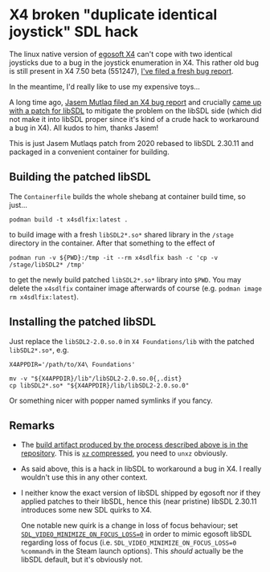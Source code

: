 # X4 broken "duplicate identical joystick" SDL hack

The linux native version of [egosoft X4](https://www.egosoft.com/games/x4/info_en.php) can't cope with two identical joysticks due to a bug in the joystick enumeration in X4.  This rather old bug is still present in X4 7.50 beta (551247), [I've filed a fresh bug report](https://forum.egosoft.com/viewtopic.php?t=469177).

In the meantime, I'd really like to use my expensive toys... 

A long time ago, [Jasem Mutlaq filed an X4 bug report](https://forum.egosoft.com/viewtopic.php?p=4954066#p4954066) and crucially [came up with a patch for libSDL](https://github.com/libsdl-org/SDL/issues/3686) to mitigate the problem on the libSDL side (which did not make it into libSDL proper since it's kind of a crude hack to workaround a bug in X4).  All kudos to him, thanks Jasem!

This is just Jasem Mutlaqs patch from 2020 rebased to libSDL 2.30.11 and packaged in a convenient container for building.

## Building the patched libSDL

The `Containerfile` builds the whole shebang at container build time, so just...

    podman build -t x4sdlfix:latest .

to build image with a fresh `libSDL2*.so*` shared library in the `/stage` directory in the container.  After that something to the effect of

    podman run -v ${PWD}:/tmp -it --rm x4sdlfix bash -c 'cp -v /stage/libSDL2* /tmp'

to get the newly build patched `libSDL2*.so*` library into `$PWD`.  You may delete the `x4sdlfix` container image afterwards of course (e.g. `podman image rm x4sdlfix:latest`).


## Installing the patched libSDL

Just replace the `libSDL2-2.0.so.0` in `X4 Foundations/lib` with the patched `libSDL2*.so*`, e.g.

    X4APPDIR='/path/to/X4\ Foundations'

    mv -v "${X4APPDIR}/lib"/libSDL2-2.0.so.0{,.dist}
    cp libSDL2*.so* "${X4APPDIR}/lib/libSDL2-2.0.so.0"

Or something nicer with popper named symlinks if you fancy.

## Remarks

 * The [build artifact produced by the process described above is in the
   repository](https://github.com/7h145/x4-sdl_dualstick_fix/blob/main/libSDL2-2.0.so.0.3000.11.xz).  This is [`xz` compressed](https://en.wikipedia.org/wiki/XZ_Utils), you need to `unxz` obviously.

 * As said above, this is a hack in libSDL to workaround a bug in X4.  I really wouldn't use this in any other context.

 * I neither know the exact version of libSDL shipped by egosoft nor if they applied patches to their libSDL, hence this (near pristine) libSDL 2.30.11 introduces some new SDL quirks to X4.

   One notable new quirk is a change in loss of focus behaviour; set [`SDL_VIDEO_MINIMIZE_ON_FOCUS_LOSS=0`](https://wiki.libsdl.org/SDL2/SDL_HINT_VIDEO_MINIMIZE_ON_FOCUS_LOSS) in order to mimic egosoft libSDL regarding loss of focus (i.e. `SDL_VIDEO_MINIMIZE_ON_FOCUS_LOSS=0 %command%` in the Steam launch  options).  This *should* actually be the libSDL default, but it's obviously not.

